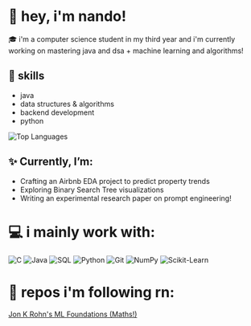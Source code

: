 # 🩷 hey, i'm nando! 

🎓 i'm a computer science student in my third year and i'm currently working on mastering java and dsa + machine learning and algorithms!    

## 🚀 skills  
- java  
- data structures & algorithms  
- backend development
- python

![Top Languages](https://github-readme-stats.vercel.app/api/top-langs/?username=seriousprofile&layout=compact&theme=material-palenight)

## ✨ Currently, I’m:
- Crafting an Airbnb EDA project to predict property trends
- Exploring Binary Search Tree visualizations
- Writing an experimental research paper on prompt engineering!

# 💻 i mainly work with:
![C](https://img.shields.io/badge/C-00599C?style=flat&logo=c&logoColor=white)
![Java](https://img.shields.io/badge/Java-007396?style=flat&logo=java&logoColor=white)
![SQL](https://img.shields.io/badge/SQL-CC2927?style=flat&logo=sql&logoColor=white)
![Python](https://img.shields.io/badge/Python-3776AB?style=flat&logo=python&logoColor=white)
![Git](https://img.shields.io/badge/Git-F05032?style=flat&logo=git&logoColor=white)
![NumPy](https://img.shields.io/badge/NumPy-013243?style=flat&logo=numpy&logoColor=white)
![Scikit-Learn](https://img.shields.io/badge/Scikit--Learn-F7931E?style=flat&logo=scikit-learn&logoColor=white)

# 💫 repos i'm following rn: 
[Jon K Rohn's ML Foundations (Maths!)](https://github.com/jonkrohn/ML-foundations)
